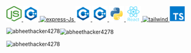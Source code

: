 <p>
    <a href="https://images.velog.io/images/rockjeon/post/57921ea5-c5fe-48a5-9a1a-2019c3904f08/node123123.png" target="_blank" rel="noreferrer">
        <img src="node-js.svg" alt="nodejs" width="40" height="40">
    </a>
    <a href="https://images.velog.io/images/rockjeon/post/57921ea5-c5fe-48a5-9a1a-2019c3904f08/node123123.png" target="_blank" rel="noreferrer">
        <img src="cpplogo.png" alt="c++" width="40" height="40">
    </a>
    <a href="https://images.velog.io/images/rockjeon/post/57921ea5-c5fe-48a5-9a1a-2019c3904f08/node123123.png" target="_blank" rel="noreferrer">
        <img src="https://icons8.com/icon/kg46nzoJrmTR/express-js" alt="express-Js" width="40" height="40">
    </a>
    <a href="https://icons8.com/icon/zFAYIdFZlGxP/docker-a-set-of-coupled-software-as-a-service" target="_blank" rel="noreferrer">
        <img src="cpplogo.png" alt="Docker" width="40" height="40">
    </a>
    <a href="https://icons8.com/icon/o6OvAxG0nzTH/mongo-db" target="_blank" rel="noreferrer">
        <img src="cpplogo.png" alt="mongo-db" width="40" height="40">
    </a>
    <a href="https://www.python.org" target="_blank" rel="noreferrer">
        <img src="https://raw.githubusercontent.com/devicons/devicon/master/icons/python/python-original.svg" alt="python" width="40" height="40">
    </a>
    <a href="https://reactjs.org/" target="_blank" rel="noreferrer">
        <img src="https://raw.githubusercontent.com/devicons/devicon/master/icons/react/react-original-wordmark.svg" alt="react" width="40" height="40">
    </a>
    <a href="https://tailwindcss.com/" target="_blank" rel="noreferrer">
        <img src="https://www.vectorlogo.zone/logos/tailwindcss/tailwindcss-icon.svg" alt="tailwind" width="40" height="40">
    </a>
    <a href="https://www.typescriptlang.org/" target="_blank" rel="noreferrer">
        <img src="https://raw.githubusercontent.com/devicons/devicon/master/icons/typescript/typescript-original.svg" alt="typescript" width="40" height="40">
    </a>
</p>

<p>
    <img align="left" src="https://github-readme-stats.vercel.app/api/top-langs?username=abheethacker4278&show_icons=true&locale=en&layout=compact" alt="abheethacker4278">
</p>

<p>
    <img align="center" src="https://github-readme-stats.vercel.app/api?username=abheethacker4278&show_icons=true&locale=en" alt="abheethacker4278">
</p>

<p>
    <img align="center" src="https://github-readme-streak-stats.herokuapp.com/?user=abheethacker4278" alt="abheethacker4278">
</p>
